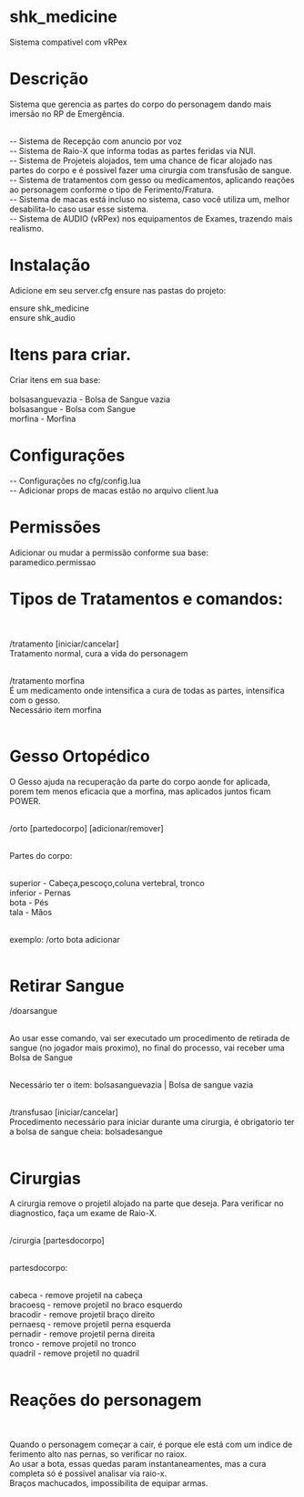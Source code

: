 # shk_medicine

Sistema compativel com vRPex

# Descrição </br>
Sistema que gerencia as partes do corpo do personagem dando mais imersão no RP de Emergência.</br></br>

-- Sistema de Recepção com anuncio por voz <br/>
-- Sistema de Raio-X que informa todas as partes feridas via NUI. <br/>
-- Sistema de Projeteis alojados, tem uma chance de ficar alojado nas partes do corpo e é possivel fazer uma cirurgia com transfusão de sangue. <br/>
-- Sistema de tratamentos com gesso ou medicamentos, aplicando reações ao personagem conforme o tipo de Ferimento/Fratura. <br/>
-- Sistema de macas está incluso no sistema, caso você utiliza um, melhor desabilita-lo caso usar esse sistema. <br/>
-- Sistema de AUDIO (vRPex) nos equipamentos de Exames, trazendo mais realismo.

# Instalação

Adicione em seu server.cfg ensure nas pastas do projeto:

ensure shk_medicine </br>
ensure shk_audio </br>

# Itens para criar.
Criar itens em sua base: <br/></br>
bolsasanguevazia - Bolsa de Sangue vazia <br/>
bolsasangue - Bolsa com Sangue <br/>
morfina - Morfina <br/>

# Configurações <br/>
-- Configurações no cfg/config.lua <br/>
-- Adicionar props de macas estão no arquivo client.lua <br/>

# Permissões <br/>
Adicionar ou mudar a permissão conforme sua base: paramedico.permissao <br/>


# Tipos de Tratamentos e comandos: <br/> <br/>

/tratamento [iniciar/cancelar] <br/>
Tratamento normal, cura a vida do personagem <br/> <br/>

/tratamento morfina <br/>
É um medicamento onde intensifica a cura de todas as partes, intensifica com o gesso. <br/>
Necessário item morfina <br/> <br/>

# Gesso Ortopédico <br/>
O Gesso ajuda na recuperação da parte do corpo aonde for aplicada, porem tem menos eficacia que a morfina, mas aplicados juntos ficam POWER. <br/> <br/>

/orto [partedocorpo] [adicionar/remover] <br/> <br/>

Partes do corpo: <br/> <br/>

superior - Cabeça,pescoço,coluna vertebral, tronco <br/>
inferior - Pernas <br/>
bota - Pés <br/>
tala - Mãos <br/> <br/>

exemplo: /orto bota adicionar <br/> <br/>

# Retirar Sangue <br/>
/doarsangue <br/> <br/>

Ao usar esse comando, vai ser executado um procedimento de retirada de sangue (no jogador mais proximo), no final do processo, vai receber uma Bolsa de Sangue  <br/> <br/>

Necessário ter o item: bolsasanguevazia | Bolsa de sangue vazia <br/> <br/>

/transfusao [iniciar/cancelar] <br/>
Procedimento necessário para iniciar durante uma cirurgia, é obrigatorio ter a bolsa de sangue cheia: bolsadesangue <br/> <br/>

# Cirurgias <br/>

A cirurgia remove o projetil alojado na parte que deseja. Para verificar no diagnostico, faça um exame de Raio-X. <br/> <br/>

/cirurgia [partesdocorpo] <br/> <br/>

partesdocorpo: <br/> <br/>

cabeca - remove projetil na cabeça <br/>
bracoesq - remove projetil no braco esquerdo <br/>
bracodir - remove projetil braço direito <br/>
pernaesq -  remove projetil perna esquerda <br/>
pernadir -  remove projetil perna direita <br/>
tronco - remove projetil no tronco <br/>
quadril - remove projetil no quadril <br/> <br/>

# Reações do personagem <br/> <br/>
Quando o personagem começar a cair, é porque ele está com um indice de ferimento alto nas pernas, so verificar no raiox. <br/>
Ao usar a bota, essas quedas param instantaneamentes, mas a cura completa só é possivel analisar via raio-x. <br/>
Braços machucados, impossibilita de equipar armas.

